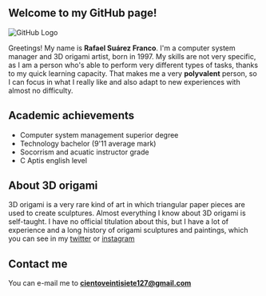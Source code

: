 ## Welcome to my GitHub page!

![GitHub Logo](https://www.instagram.com/p/BdUrDpvBDYB/?hl=es&taken-by=127_origami_senpai)

Greetings! My name is **Rafael Suárez Franco**. I'm a computer system manager and 3D origami artist, born in 1997. My skills are not very 
specific, as I am a person who's able to perform very different types of tasks, thanks to my quick learning capacity. That makes me a very 
**polyvalent** person, so I can focus in what I really like and also adapt to new experiences with almost no difficulty.

## Academic achievements
- Computer system management superior degree
- Technology bachelor (9'11 average mark)
- Socorrism and acuatic instructor grade
- C Aptis english level

## About 3D origami
3D origami is a very rare kind of art in which triangular paper pieces are used to create sculptures. Almost everything I know about 3D origami is self-taught. I have no official titulation about this, but I have a lot of experience and a long history of origami sculptures and paintings, which you can see in my [twitter](https://twitter.com/search?q=%40127origamisenp&src=typd&lang=es) or [instagram](https://www.instagram.com/127_origami_senpai/?hl=es)

## Contact me
You can e-mail me to **cientoveintisiete127@gmail.com**

